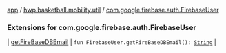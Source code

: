 [app](../../index.md) / [hwp.basketball.mobility.util](../index.md) / [com.google.firebase.auth.FirebaseUser](.)

### Extensions for com.google.firebase.auth.FirebaseUser

| [getFireBaseDBEmail](get-fire-base-d-b-email.md) | `fun FirebaseUser.getFireBaseDBEmail(): `[`String`](https://kotlinlang.org/api/latest/jvm/stdlib/kotlin/-string/index.html) |

